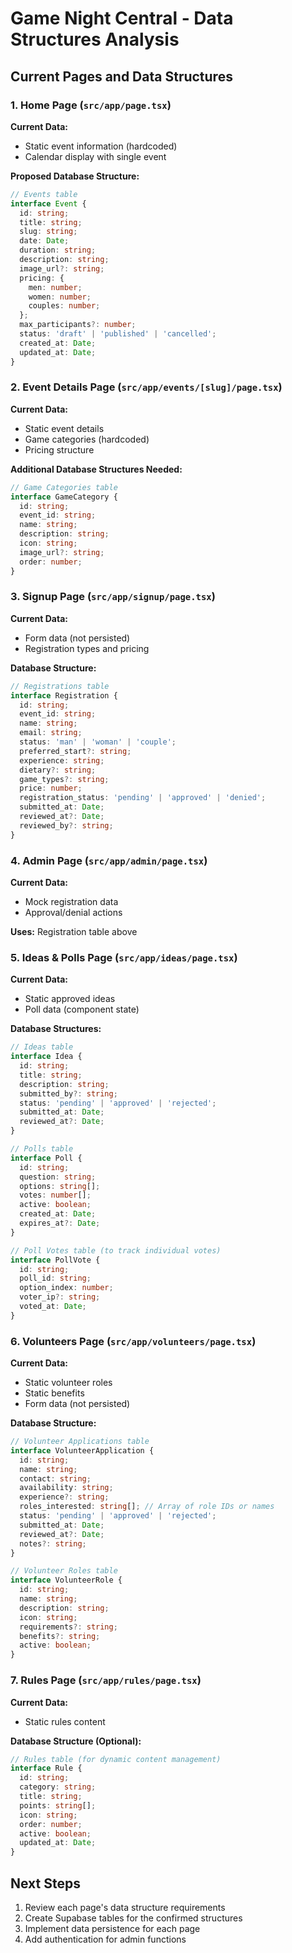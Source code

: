 # Game Night Central - Data Structures Analysis

## Current Pages and Data Structures

### 1. Home Page (`src/app/page.tsx`)
**Current Data:**
- Static event information (hardcoded)
- Calendar display with single event

**Proposed Database Structure:**
```typescript
// Events table
interface Event {
  id: string;
  title: string;
  slug: string;
  date: Date;
  duration: string;
  description: string;
  image_url?: string;
  pricing: {
    men: number;
    women: number;
    couples: number;
  };
  max_participants?: number;
  status: 'draft' | 'published' | 'cancelled';
  created_at: Date;
  updated_at: Date;
}
```

### 2. Event Details Page (`src/app/events/[slug]/page.tsx`)
**Current Data:**
- Static event details
- Game categories (hardcoded)
- Pricing structure

**Additional Database Structures Needed:**
```typescript
// Game Categories table
interface GameCategory {
  id: string;
  event_id: string;
  name: string;
  description: string;
  icon: string;
  image_url?: string;
  order: number;
}
```

### 3. Signup Page (`src/app/signup/page.tsx`)
**Current Data:**
- Form data (not persisted)
- Registration types and pricing

**Database Structure:**
```typescript
// Registrations table
interface Registration {
  id: string;
  event_id: string;
  name: string;
  email: string;
  status: 'man' | 'woman' | 'couple';
  preferred_start?: string;
  experience: string;
  dietary?: string;
  game_types?: string;
  price: number;
  registration_status: 'pending' | 'approved' | 'denied';
  submitted_at: Date;
  reviewed_at?: Date;
  reviewed_by?: string;
}
```

### 4. Admin Page (`src/app/admin/page.tsx`)
**Current Data:**
- Mock registration data
- Approval/denial actions

**Uses:** Registration table above

### 5. Ideas & Polls Page (`src/app/ideas/page.tsx`)
**Current Data:**
- Static approved ideas
- Poll data (component state)

**Database Structures:**
```typescript
// Ideas table
interface Idea {
  id: string;
  title: string;
  description: string;
  submitted_by?: string;
  status: 'pending' | 'approved' | 'rejected';
  submitted_at: Date;
  reviewed_at?: Date;
}

// Polls table
interface Poll {
  id: string;
  question: string;
  options: string[];
  votes: number[];
  active: boolean;
  created_at: Date;
  expires_at?: Date;
}

// Poll Votes table (to track individual votes)
interface PollVote {
  id: string;
  poll_id: string;
  option_index: number;
  voter_ip?: string;
  voted_at: Date;
}
```

### 6. Volunteers Page (`src/app/volunteers/page.tsx`)
**Current Data:**
- Static volunteer roles
- Static benefits
- Form data (not persisted)

**Database Structure:**
```typescript
// Volunteer Applications table
interface VolunteerApplication {
  id: string;
  name: string;
  contact: string;
  availability: string;
  experience?: string;
  roles_interested: string[]; // Array of role IDs or names
  status: 'pending' | 'approved' | 'rejected';
  submitted_at: Date;
  reviewed_at?: Date;
  notes?: string;
}

// Volunteer Roles table
interface VolunteerRole {
  id: string;
  name: string;
  description: string;
  icon: string;
  requirements?: string;
  benefits?: string;
  active: boolean;
}
```

### 7. Rules Page (`src/app/rules/page.tsx`)
**Current Data:**
- Static rules content

**Database Structure (Optional):**
```typescript
// Rules table (for dynamic content management)
interface Rule {
  id: string;
  category: string;
  title: string;
  points: string[];
  icon: string;
  order: number;
  active: boolean;
  updated_at: Date;
}
```

## Next Steps
1. Review each page's data structure requirements
2. Create Supabase tables for the confirmed structures
3. Implement data persistence for each page
4. Add authentication for admin functions